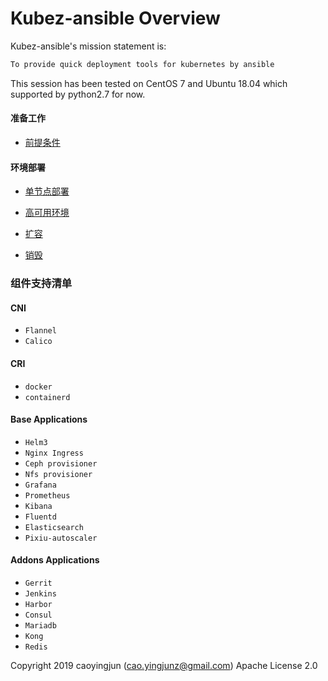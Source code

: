 # Kubez-ansible Overview

Kubez-ansible's mission statement is:

``` bash
To provide quick deployment tools for kubernetes by ansible
```

This session has been tested on CentOS 7 and Ubuntu 18.04 which supported by
python2.7 for now.

#### 准备工作

- [前提条件](doc/source/install/prerequisites.md)

#### 环境部署

- [单节点部署](doc/source/install/all-in-one.md)

- [高可用环境](doc/source/install/multinode.md)

- [扩容](doc/source/install/expansion.md)

- [销毁](doc/source/install/destroy.md)

### 组件支持清单

#### CNI
  - `Flannel`
  - `Calico`

#### CRI
  - `docker`
  - `containerd`

#### Base Applications
  - `Helm3`
  - `Nginx Ingress`
  - `Ceph provisioner`
  - `Nfs provisioner`
  - `Grafana`
  - `Prometheus`
  - `Kibana`
  - `Fluentd`
  - `Elasticsearch`
  - `Pixiu-autoscaler`

#### Addons Applications
  - `Gerrit`
  - `Jenkins`
  - `Harbor`
  - `Consul`
  - `Mariadb`
  - `Kong`
  - `Redis`

Copyright 2019 caoyingjun (cao.yingjunz@gmail.com) Apache License 2.0
